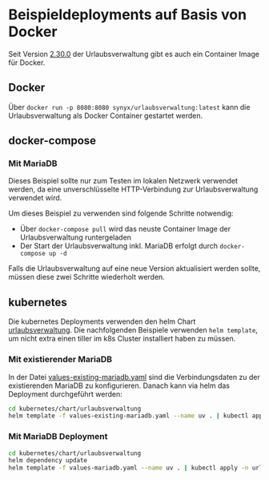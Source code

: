 # Beispieldeployments auf Basis von Docker

Seit Version [2.30.0](https://github.com/urlaubsverwaltung/urlaubsverwaltung/releases/tag/urlaubsverwaltung-2.30.0) der Urlaubsverwaltung
gibt es auch ein Container Image für Docker.

## Docker

Über `docker run -p 8080:8080 synyx/urlaubsverwaltung:latest` kann die Urlaubsverwaltung als Docker Container gestartet werden.


## docker-compose

### Mit MariaDB

Dieses Beispiel sollte nur zum Testen im lokalen Netzwerk verwendet werden, da eine unverschlüsselte HTTP-Verbindung
zur Urlaubsverwaltung verwendet wird.

Um dieses Beispiel zu verwenden sind folgende Schritte notwendig:

* Über `docker-compose pull` wird das neuste Container Image der Urlaubsverwaltung runtergeladen
* Der Start der Urlaubsverwaltung inkl. MariaDB erfolgt durch `docker-compose up -d`

Falls die Urlaubsverwaltung auf eine neue Version aktualisiert werden sollte,
müssen diese zwei Schritte wiederholt werden.


## kubernetes

Die kubernetes Deployments verwenden den helm Chart [urlaubsverwaltung](kubernetes/chart/urlaubsverwaltung). Die
nachfolgenden Beispiele verwenden `helm template`, um nicht extra einen tiller im k8s Cluster installiert haben zu müssen.

### Mit existierender MariaDB

In der Datei [values-existing-mariadb.yaml](kubernetes/chart/urlaubsverwaltung/values-existing-mariadb.yaml)
sind die Verbindungsdaten zu der existierenden MariaDB zu konfigurieren. Danach kann via helm das Deployment
durchgeführt werden:

```bash
cd kubernetes/chart/urlaubsverwaltung
helm template -f values-existing-mariadb.yaml --name uv . | kubectl apply -n urlaubsverwaltung -f -
```

### Mit MariaDB Deployment


```bash
cd kubernetes/chart/urlaubsverwaltung
helm dependency update
helm template -f values-mariadb.yaml --name uv . | kubectl apply -n urlaubsverwaltung -f -
```
